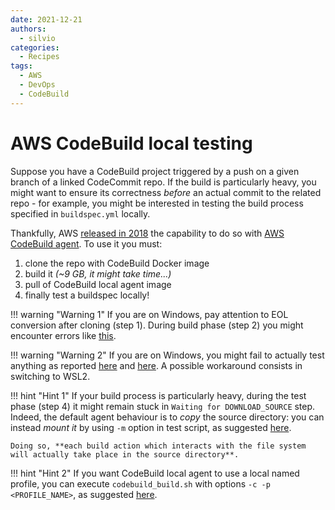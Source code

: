 ```yaml
---
date: 2021-12-21
authors:
  - silvio
categories:
  - Recipes
tags:
  - AWS
  - DevOps
  - CodeBuild
---
```


# AWS CodeBuild local testing

Suppose you have a CodeBuild project triggered by a push on a given branch of a linked CodeCommit repo. If the build is particularly heavy, you might want to ensure its correctness _before_ an actual commit to the related repo - for example, you might be interested in testing the build process specified in `buildspec.yml` locally.

<!-- more -->

Thankfully, AWS [released in 2018](https://aws.amazon.com/it/blogs/devops/announcing-local-build-support-for-aws-codebuild/) the capability to do so with [AWS CodeBuild agent](https://docs.aws.amazon.com/codebuild/latest/userguide/use-codebuild-agent.html). To use it you must:

1. clone the repo with CodeBuild Docker image
2. build it _(~9 GB, it might take time...)_
3. pull of CodeBuild local agent image
4. finally test a buildspec locally!

!!! warning "Warning 1"
    If you are on Windows, pay attention to EOL conversion after cloning (step 1). During build phase (step 2) you might encounter errors like [this](https://github.com/aws/aws-codebuild-docker-images/issues/390).

!!! warning "Warning 2"
    If you are on Windows, you might fail to actually test anything as reported [here](https://github.com/aws/aws-codebuild-docker-images/issues/145) and [here](https://github.com/aws/aws-codebuild-docker-images/issues/137). A possible workaround consists in switching to WSL2.

!!! hint "Hint 1"
    If your build process is particularly heavy, during the test phase (step 4) it might remain stuck in `Waiting for DOWNLOAD_SOURCE` step. Indeed, the default agent behaviour is to _copy_ the source directory: you can instead _mount it_ by using `-m` option in test script, as suggested [here](https://github.com/aws/aws-codebuild-docker-images/issues/195#issuecomment-485595478).

    Doing so, **each build action which interacts with the file system will actually take place in the source directory**.

!!! hint "Hint 2"
    If you want CodeBuild local agent to use a local named profile, you can execute `codebuild_build.sh` with options `-c -p <PROFILE_NAME>`, as suggested [here](https://github.com/aws/aws-codebuild-docker-images/issues/252).
